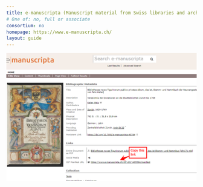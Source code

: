 ```yaml
---
title: e-manuscripta (Manuscript material from Swiss libraries and archives)
# One of: no, full or associate
consortium: no 
homepage: https://www.e-manuscripta.ch/
layout: guide
---
```


![Copy the IIIF manifest link on the record page](e-manuscripta-1.png)
